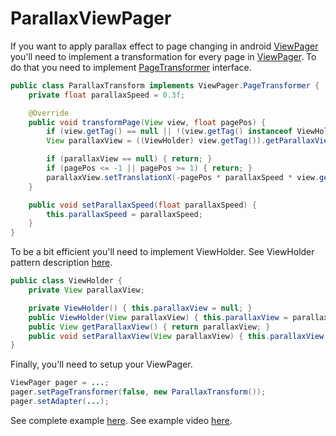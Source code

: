 # ParallaxViewPager

If you want to apply parallax effect to page changing in android [ViewPager](http://developer.android.com/reference/android/support/v4/view/ViewPager.html) you'll need to implement a transformation for every page in [ViewPager](http://developer.android.com/reference/android/support/v4/view/ViewPager.html). To do that you need to implement [PageTransformer](http://developer.android.com/reference/android/support/v4/view/ViewPager.PageTransformer.html) interface.
```java
public class ParallaxTransform implements ViewPager.PageTransformer {
    private float parallaxSpeed = 0.3f;

    @Override
    public void transformPage(View view, float pagePos) {
        if (view.getTag() == null || !(view.getTag() instanceof ViewHolder)) { return; }
        View parallaxView = ((ViewHolder) view.getTag()).getParallaxView();

        if (parallaxView == null) { return; }
        if (pagePos <= -1 || pagePos >= 1) { return; }
        parallaxView.setTranslationX(-pagePos * parallaxSpeed * view.getWidth());
    }

    public void setParallaxSpeed(float parallaxSpeed) {
        this.parallaxSpeed = parallaxSpeed;
    }
}
```

To be a bit efficient you'll need to implement ViewHolder. See ViewHolder pattern description [here](http://developer.android.com/training/improving-layouts/smooth-scrolling.html).
```java
public class ViewHolder {
    private View parallaxView;

    private ViewHolder() { this.parallaxView = null; }
    public ViewHolder(View parallaxView) { this.parallaxView = parallaxView; }
    public View getParallaxView() { return parallaxView; }
    public void setParallaxView(View parallaxView) { this.parallaxView = parallaxView; }
}
```

Finally, you'll need to setup your ViewPager.
```java
ViewPager pager = ...;
pager.setPageTransformer(false, new ParallaxTransform());
pager.setAdapter(...);
```

See complete example [here](https://github.com/je4a/ParallaxViewPager/blob/master/sample/src/main/java/com/parallaxviewpager/sample/SampleActivity.java).
See example video [here](http://youtu.be/kin8Qo2yDhY).
